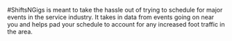 #ShiftsNGigs is meant to take the hassle out of trying to schedule for major events in the service industry. It takes in data from events going on near you and helps pad your schedule to account for any increased foot traffic in the area.